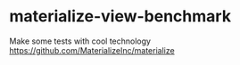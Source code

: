 # materialize-view-benchmark

Make some tests with cool technology https://github.com/MaterializeInc/materialize

